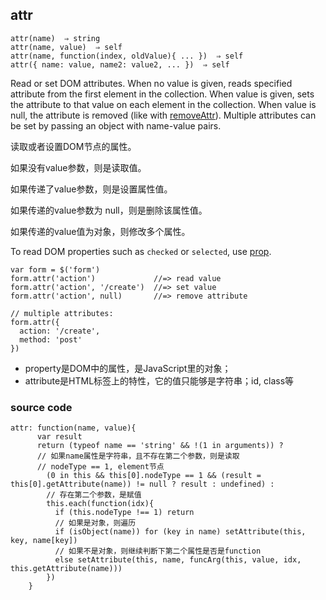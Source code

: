 ## attr

```
attr(name)  ⇒ string
attr(name, value)  ⇒ self
attr(name, function(index, oldValue){ ... })  ⇒ self
attr({ name: value, name2: value2, ... })  ⇒ self
```

Read or set DOM attributes. When no value is given, reads specified attribute from the first element in the collection. When value is given, sets the attribute to that value on each element in the collection. When value is null, the attribute is removed (like with [removeAttr](https://zeptojs.com/#removeAttr)). Multiple attributes can be set by passing an object with name-value pairs.

读取或者设置DOM节点的属性。

如果没有value参数，则是读取值。

如果传递了value参数，则是设置属性值。

如果传递的value参数为 null，则是删除该属性值。

如果传递的value值为对象，则修改多个属性。

To read DOM properties such as `checked` or `selected`, use [prop](https://zeptojs.com/#prop).

```
var form = $('form')
form.attr('action')             //=> read value
form.attr('action', '/create')  //=> set value
form.attr('action', null)       //=> remove attribute

// multiple attributes:
form.attr({
  action: '/create',
  method: 'post'
})
```



- property是DOM中的属性，是JavaScript里的对象；
- attribute是HTML标签上的特性，它的值只能够是字符串；id, class等



### source code

```
attr: function(name, value){
      var result
      return (typeof name == 'string' && !(1 in arguments)) ?
      // 如果name属性是字符串，且不存在第二个参数，则是读取
      // nodeType == 1, element节点
        (0 in this && this[0].nodeType == 1 && (result = this[0].getAttribute(name)) != null ? result : undefined) :
        // 存在第二个参数，是赋值
        this.each(function(idx){
          if (this.nodeType !== 1) return
          // 如果是对象，则遍历
          if (isObject(name)) for (key in name) setAttribute(this, key, name[key])
          // 如果不是对象，则继续判断下第二个属性是否是function
          else setAttribute(this, name, funcArg(this, value, idx, this.getAttribute(name)))
        })
    }
```

